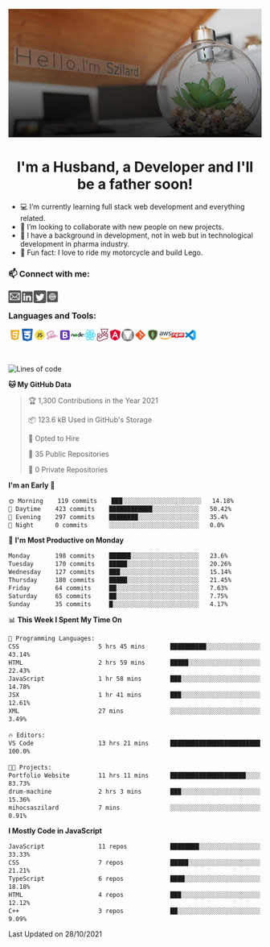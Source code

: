 <div align="center">

![](https://github.com/mihocsaszilard/mihocsaszilard/blob/main/assets/github-readme-image-1000x505.png?raw=true)

# I'm a Husband, a Developer and I'll be a father soon!

</div>

- 💻 I’m currently learning full stack web development and everything related.
- 🔌 I’m looking to collaborate with new people on new projects.
- :test_tube: I have a background in development, not in web but in technological development in pharma industry.
- 💯 Fun fact: I love to ride my motorcycle and build Lego.

<div>

<h3>📫 Connect with me:</h3>

[<img align="left" alt="send me an email" width="25px" src="https://github.com/mihocsaszilard/mihocsaszilard/blob/main/assets/mail.svg" />](mihocsa48@gmail.com)
[<img align="left" alt="linkedin profile" width="25px" src="https://github.com/mihocsaszilard/mihocsaszilard/blob/main/assets/linkedin.svg" />][linkedin]
[<img align="left" alt="twitter profile" width="25px" src="https://github.com/mihocsaszilard/mihocsaszilard/blob/main/assets/twitter.svg" />][twitter]
[<img align="left" alt="portfolio website" width="25px" src="https://github.com/mihocsaszilard/mihocsaszilard/blob/main/assets/website.svg" />][website]

</div>
<br>

<h3 >Languages and Tools:</h3>

  <img align="left" alt="html" width="25px" src="https://github.com/mihocsaszilard/mihocsaszilard/blob/main/assets/html.svg" />
  <img align="left" alt="css" width="25px" src="https://github.com/mihocsaszilard/mihocsaszilard/blob/main/assets/css.svg" />
  <img align="left" alt="javascript" width="25px" src="https://github.com/mihocsaszilard/mihocsaszilard/blob/main/assets/js.svg" />
  <img align="left" alt="sass" width="25px" src="https://github.com/mihocsaszilard/mihocsaszilard/blob/main/assets/sass.svg" />
  <img align="left" alt="bootstrap" width="25px" src="https://github.com/mihocsaszilard/mihocsaszilard/blob/main/assets/bootstrap.svg" />
  <img align="left" alt="node js" width="25px" src="https://github.com/mihocsaszilard/mihocsaszilard/blob/main/assets/node.svg" />
  <img align="left" alt="react" width="25px" src="https://github.com/mihocsaszilard/mihocsaszilard/blob/main/assets/react.svg" />
  <img align="left" alt="jest" width="25px" src="https://github.com/mihocsaszilard/mihocsaszilard/blob/main/assets/jest.svg" />
  <img align="left" alt="angular" width="25px" src="https://github.com/mihocsaszilard/mihocsaszilard/blob/main/assets/angular.svg" />
  <img align="left" alt="jest" width="25px" src="https://github.com/mihocsaszilard/mihocsaszilard/blob/main/assets/material.png" />
  <img align="left" alt="git" width="25px" src="https://github.com/mihocsaszilard/mihocsaszilard/blob/main/assets/git.svg" />
  <img align="left" alt="mongo db" width="25px" src="https://github.com/mihocsaszilard/mihocsaszilard/blob/main/assets/mongodb.svg" />
  <img align="left" alt="amazon web services" width="25px" src="https://github.com/mihocsaszilard/mihocsaszilard/blob/main/assets/aws.svg" />
  <img align="left" alt="npm package manager" width="25px" src="https://github.com/mihocsaszilard/mihocsaszilard/blob/main/assets/npm.svg" />
  <img align="left" alt="visual studio code" width="25px" src="https://github.com/mihocsaszilard/mihocsaszilard/blob/main/assets/vscode.svg" />
<br>
<h3></h3>

<div >
<br>

<!-- [![Szilard's GitHub stats](https://github-readme-stats.vercel.app/api?username=mihocsaszilard&hide=stars,contribs&show_icons=true&theme=dark&hide_border)](https://github.com/anuraghazra/github-readme-stats)

</div>

<div >

[![Top Langs](https://github-readme-stats.vercel.app/api/top-langs/?username=mihocsaszilard&layout=compact&theme=dark)](https://github.com/anuraghazra/github-readme-stats)

</div> -->

<!--START_SECTION:waka-->
![Lines of code](https://img.shields.io/badge/From%20Hello%20World%20I%27ve%20Written-610981%20lines%20of%20code-blue)

**🐱 My GitHub Data** 

> 🏆 1,300 Contributions in the Year 2021
 > 
> 📦 123.6 kB Used in GitHub's Storage 
 > 
> 💼 Opted to Hire
 > 
> 📜 35 Public Repositories 
 > 
> 🔑 0 Private Repositories  
 > 
**I'm an Early 🐤** 

```text
🌞 Morning    119 commits    ███░░░░░░░░░░░░░░░░░░░░░░   14.18% 
🌆 Daytime    423 commits    ████████████░░░░░░░░░░░░░   50.42% 
🌃 Evening    297 commits    ████████░░░░░░░░░░░░░░░░░   35.4% 
🌙 Night      0 commits      ░░░░░░░░░░░░░░░░░░░░░░░░░   0.0%

```
📅 **I'm Most Productive on Monday** 

```text
Monday       198 commits    ██████░░░░░░░░░░░░░░░░░░░   23.6% 
Tuesday      170 commits    █████░░░░░░░░░░░░░░░░░░░░   20.26% 
Wednesday    127 commits    ███░░░░░░░░░░░░░░░░░░░░░░   15.14% 
Thursday     180 commits    █████░░░░░░░░░░░░░░░░░░░░   21.45% 
Friday       64 commits     ██░░░░░░░░░░░░░░░░░░░░░░░   7.63% 
Saturday     65 commits     ██░░░░░░░░░░░░░░░░░░░░░░░   7.75% 
Sunday       35 commits     █░░░░░░░░░░░░░░░░░░░░░░░░   4.17%

```


📊 **This Week I Spent My Time On** 

```text
💬 Programming Languages: 
CSS                      5 hrs 45 mins       ██████████░░░░░░░░░░░░░░░   43.14% 
HTML                     2 hrs 59 mins       █████░░░░░░░░░░░░░░░░░░░░   22.43% 
JavaScript               1 hr 58 mins        ███░░░░░░░░░░░░░░░░░░░░░░   14.78% 
JSX                      1 hr 41 mins        ███░░░░░░░░░░░░░░░░░░░░░░   12.61% 
XML                      27 mins             ░░░░░░░░░░░░░░░░░░░░░░░░░   3.49%

🔥 Editors: 
VS Code                  13 hrs 21 mins      █████████████████████████   100.0%

🐱‍💻 Projects: 
Portfolio Website        11 hrs 11 mins      █████████████████████░░░░   83.73% 
drum-machine             2 hrs 3 mins        ███░░░░░░░░░░░░░░░░░░░░░░   15.36% 
mihocsaszilard           7 mins              ░░░░░░░░░░░░░░░░░░░░░░░░░   0.91%

```

**I Mostly Code in JavaScript** 

```text
JavaScript               11 repos            ████████░░░░░░░░░░░░░░░░░   33.33% 
CSS                      7 repos             █████░░░░░░░░░░░░░░░░░░░░   21.21% 
TypeScript               6 repos             ████░░░░░░░░░░░░░░░░░░░░░   18.18% 
HTML                     4 repos             ███░░░░░░░░░░░░░░░░░░░░░░   12.12% 
C++                      3 repos             ██░░░░░░░░░░░░░░░░░░░░░░░   9.09%

```



 Last Updated on 28/10/2021
<!--END_SECTION:waka-->

<!---
mihocsaszilard/mihocsaszilard is a ✨ special ✨ repository because its `README.md` (this file) appears on your GitHub profile.
You can click the Preview link to take a look at your changes.
--->

[linkedin]: https://www.linkedin.com/in/mihocsaszilard/
[twitter]: https://twitter.com/MihocsaS
[website]: https://mihocsaszilard.github.io/Portfolio-Website-CF/
